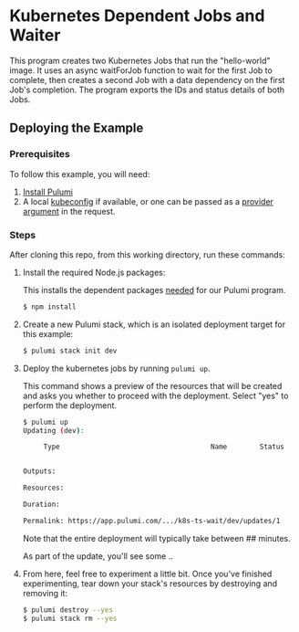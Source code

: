 # Kubernetes Dependent Jobs and Waiter

This program creates two Kubernetes Jobs that run the "hello-world" image. It uses an async waitForJob function to wait for the first Job to complete, then creates a second Job with a data dependency on the first Job's completion. The program exports the IDs and status details of both Jobs.

## Deploying the Example

### Prerequisites

To follow this example, you will need:

1. [Install Pulumi](https://www.pulumi.com/docs/get-started/install/)
1. A local [kubeconfig](https://kubernetes.io/docs/tasks/access-application-cluster/configure-access-multiple-clusters/) if available, or one can be passed as a [provider argument](https://www.pulumi.com/registry/packages/kubernetes/api-docs/provider#inputs) in the request.

### Steps

After cloning this repo, from this working directory, run these commands:

1. Install the required Node.js packages:

    This installs the dependent packages [needed](https://www.pulumi.com/docs/intro/concepts/how-pulumi-works/) for our Pulumi program.

    ```bash
    $ npm install
    ```

1. Create a new Pulumi stack, which is an isolated deployment target for this example:

    ```bash
    $ pulumi stack init dev
    ```

1. Deploy the kubernetes jobs by running `pulumi up`.

   This command shows a preview of the resources that will be created and asks you
   whether to proceed with the deployment. Select "yes" to perform the deployment.

    ```bash
    $ pulumi up
    Updating (dev):

         Type                                     Name        Status


    Outputs:

    Resources:

    Duration: 

    Permalink: https://app.pulumi.com/.../k8s-ts-wait/dev/updates/1
    ```

   Note that the entire deployment will typically take between ## minutes.

   As part of the update, you'll see some ..

1. From here, feel free to experiment a little bit. Once you've finished experimenting,
   tear down your stack's resources by destroying and removing it:

    ```bash
    $ pulumi destroy --yes
    $ pulumi stack rm --yes
    ```
